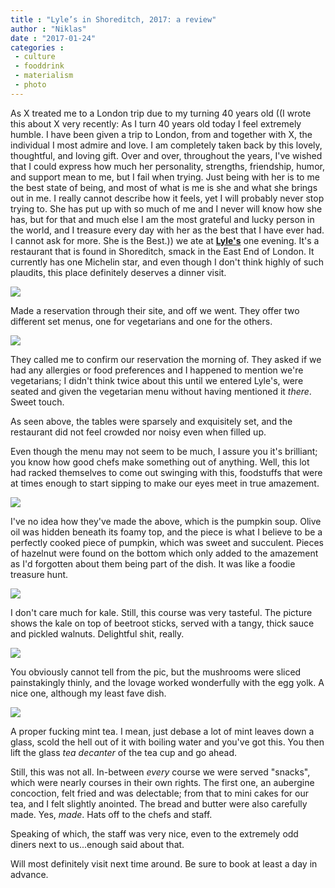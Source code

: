 ```yaml
---
title : "Lyle’s in Shoreditch, 2017: a review"
author : "Niklas"
date : "2017-01-24"
categories : 
 - culture
 - fooddrink
 - materialism
 - photo
---
```


As X treated me to a London trip due to my turning 40 years old ((I wrote this about X very recently: As I turn 40 years old today I feel extremely humble. I have been given a trip to London, from and together with X, the individual I most admire and love. I am completely taken back by this lovely, thoughtful, and loving gift. Over and over, throughout the years, I've wished that I could express how much her personality, strengths, friendship, humor, and support mean to me, but I fail when trying. Just being with her is to me the best state of being, and most of what is me is she and what she brings out in me. I really cannot describe how it feels, yet I will probably never stop trying to. She has put up with so much of me and I never will know how she has, but for that and much else I am the most grateful and lucky person in the world, and I treasure every day with her as the best that I have ever had. I cannot ask for more. She is the Best.)) we ate at [**Lyle's**](http://lyleslondon.com) one evening. It's a restaurant that is found in Shoreditch, smack in the East End of London. It currently has one Michelin star, and even though I don't think highly of such plaudits, this place definitely deserves a dinner visit.

[![](https://niklasblog.com/wp-content/wp-image-125788187jpg.jpg)](https://niklasblog.com/wp-content/wp-image-1257co88187jpg.jpg)

Made a reservation through their site, and off we went. They offer two different set menus, one for vegetarians and one for the others.

[![](https://niklasblog.com/wp-content/wp-image-1312765685jpg.jpg)](https://niklasblog.com/wp-content/wp-image-1312765685jpg.jpg)

They called me to confirm our reservation the morning of. They asked if we had any allergies or food preferences and I happened to mention we're vegetarians; I didn't think twice about this until we entered Lyle's, were seated and given the vegetarian menu without having mentioned it _there_. Sweet touch.

As seen above, the tables were sparsely and exquisitely set, and the restaurant did not feel crowded nor noisy even when filled up. 

Even though the menu may not seem to be much, I assure you it's brilliant; you know how good chefs make something out of anything. Well, this lot had racked themselves to come out swinging with this, foodstuffs that were at times enough to start sipping to make our eyes meet in true amazement.

[![](https://niklasblog.com/wp-content/wp-image-1114539201jpg.jpg)](https://niklasblog.com/wp-content/wp-image-1114539201jpg.jpg)

I've no idea how they've made the above, which is the pumpkin soup. Olive oil was hidden beneath its foamy top, and the piece is what I believe to be a perfectly cooked piece of pumpkin, which was sweet and succulent. Pieces of hazelnut were found on the bottom which only added to the amazement as I'd forgotten about them being part of the dish. It was like a foodie treasure hunt.

[![](https://niklasblog.com/wp-content/wp-image-1615463550jpg.jpg)](https://niklasblog.com/wp-content/wp-image-1615463550jpg.jpg)

I don't care much for kale. Still, this course was very tasteful. The picture shows the kale on top of beetroot sticks, served with a tangy, thick sauce and pickled walnuts. Delightful shit, really.

[![](https://niklasblog.com/wp-content/wp-image-1711581405jpg.jpg)](https://niklasblog.com/wp-content/wp-image-1711581405jpg.jpg)

You obviously cannot tell from the pic, but the mushrooms were sliced painstakingly thinly, and the lovage worked wonderfully with the egg yolk. A nice one, although my least fave dish.

[![](https://niklasblog.com/wp-content/wp-image-1014084154jpg.jpg)](https://niklasblog.com/wp-content/wp-image-1014084154jpg.jpg)

A proper fucking mint tea. I mean, just debase a lot of mint leaves down a glass, scold the hell out of it with boiling water and you've got this. You then lift the glass _tea decanter_ of the tea cup and go ahead.

Still, this was not all. In-between _every_ course we were served "snacks", which were nearly courses in their own rights. The first one, an aubergine concoction, felt fried and was delectable; from that to mini cakes for our tea, and I felt slightly anointed. The bread and butter were also carefully made. Yes, _made_. Hats off to the chefs and staff.

Speaking of which, the staff was very nice, even to the extremely odd diners next to us...enough said about that.

Will most definitely visit next time around. Be sure to book at least a day in advance.
